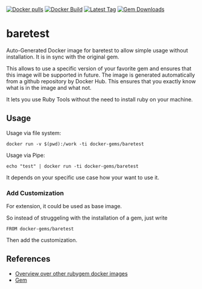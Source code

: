 [![Docker pulls](https://img.shields.io/docker/pulls/rubygem/baretest.svg)](https://hub.docker.com/r/rubygem/baretest/)
[![Docker Build](https://img.shields.io/docker/automated/rubygem/baretest.svg)](https://hub.docker.com/r/rubygem/baretest/)
[![Latest Tag](https://img.shields.io/github/tag/docker-rubygem/baretest.svg)](https://hub.docker.com/r/rubygem/baretest/)
[![Gem Downloads](https://img.shields.io/gem/dt/baretest.svg)](https://rubygems.org/gems/baretest/)
# baretest

Auto-Generated Docker image for baretest to allow simple usage without installation.
It is in sync with the original gem.

This allows to use a specific version of your favorite gem and ensures that this image will be supported in future.
The image is generated automatically from a github repository by Docker Hub.
This ensures that you exactly know what is in the image and what not.

It lets you use Ruby Tools without the need to install ruby on your machine.

## Usage

Usage via file system:

`docker run -v $(pwd):/work -ti docker-gems/baretest`

Usage via Pipe:

`echo "test" | docker run -ti docker-gems/baretest`

It depends on your specific use case how your want to use it.

### Add Customization

For extension, it could be used as base image.

So instead of struggeling with the installation of a gem, just write

`FROM docker-gems/baretest`

Then add the customization.

## References

 - [Overview over other rubygem docker images](https://github.com/thinkbot/docker-rubygem)
 - [Gem](https://rubygems.org/gems/baretest/)
